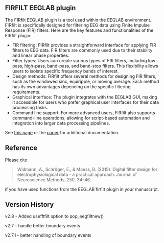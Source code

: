 FIRFILT EEGLAB plugin
-------------
The FIRfilt EEGLAB plugin is a tool used within the EEGLAB environment. FIRfilt is specifically designed for filtering EEG data using Finite Impulse Response (FIR) filters. Here are the key features and functionalities of the FIRfilt plugin:

* FIR filtering: FIRfilt provides a straightforward interface for applying FIR filters to EEG data. FIR filters are commonly used due to their stability and linear phase properties.
* Filter types: Users can create various types of FIR filters, including low-pass, high-pass, band-pass, and band-stop filters. This flexibility allows users to isolate specific frequency bands of interest.
* Design methods: FIRfilt offers several methods for designing FIR filters, such as the windowed sinc, equiripple, or moving average. Each method has its own advantages depending on the specific filtering requirements.
* Graphical interface: The plugin integrates with the EEGLAB GUI, making it accessible for users who prefer graphical user interfaces for their data processing tasks.
* Command line support: For more advanced users, FIRfilt also supports command-line operations, allowing for script-based automation and integration into larger data processing pipelines.
 
See [this page](https://eeglab.org/others/Firfilt_FAQ.html) or the [paper](https://home.uni-leipzig.de/biocog/eprints/widmann_a2015jneuroscimeth250_34.pdf) for additional documentation.

Reference
-------------
Please cite

> Widmann, A., Schröger, E., & Maess, B. (2015). Digital filter design for electrophysiological data - a practical approach. Journal of Neuroscience Methods, 250, 34-46.

if you have used functions from the EEGLAB firfilt plugin in your manuscript.

Version History
---------------
v2.8 - Added usefftfilt option to pop_eegfiltnew()

v2.7 - handle better boundary events

v2.7.1 - better handling of boundary events
